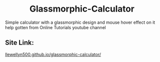 <div align="center"> <h1>Glassmorphic-Calculator</h1> </div>

<p>
Simple calculator with a glassmorphic design and mouse hover effect on it help gotten from Online Tutorials youtube channel
</p>

<h2>Site Link:</h2>
<a href="https://llewellyn500.github.io/Glassmorphic-Calculator/">llewellyn500.github.io/glassmorphic-calculator/</a>
